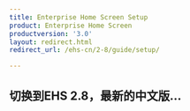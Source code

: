 ```yaml
---
title: Enterprise Home Screen Setup
product: Enterprise Home Screen
productversion: '3.0'
layout: redirect.html
redirect_url: /ehs-cn/2-8/guide/setup/

---
```


## 切换到EHS 2.8，最新的中文版...

